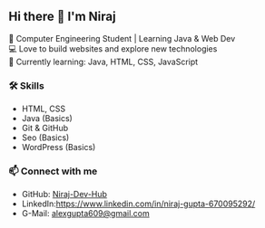 ## Hi there 👋 I'm Niraj   

🚀 Computer Engineering Student | Learning Java & Web Dev  
💻 Love to build websites and explore new technologies  
🌱 Currently learning: Java, HTML, CSS, JavaScript  

### 🛠 Skills  
- HTML, CSS  
- Java (Basics)  
- Git & GitHub
- Seo (Basics)
- WordPress (Basics)  

### 📫 Connect with me  
- GitHub: [Niraj-Dev-Hub](https://github.com/niraj-dev-hub)  
- LinkedIn:https://www.linkedin.com/in/niraj-gupta-670095292/
- G-Mail: alexgupta609@gmail.com


<!--
**Niraj-dev-Hub/Niraj-dev-Hub** is a ✨ _special_ ✨ repository because its `README.md` (this file) appears on your GitHub profile.

Here are some ideas to get you started:

- 🔭 I’m currently working on ...
- 🌱 I’m currently learning ...
- 👯 I’m looking to collaborate on ...
- 🤔 I’m looking for help with ...
- 💬 Ask me about ...
- 📫 How to reach me: ...
- 😄 Pronouns: ...
- ⚡ Fun fact: ...
-->
